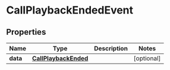 

# CallPlaybackEndedEvent

## Properties

Name | Type | Description | Notes
------------ | ------------- | ------------- | -------------
**data** | [**CallPlaybackEnded**](CallPlaybackEnded.md) |  |  [optional]



